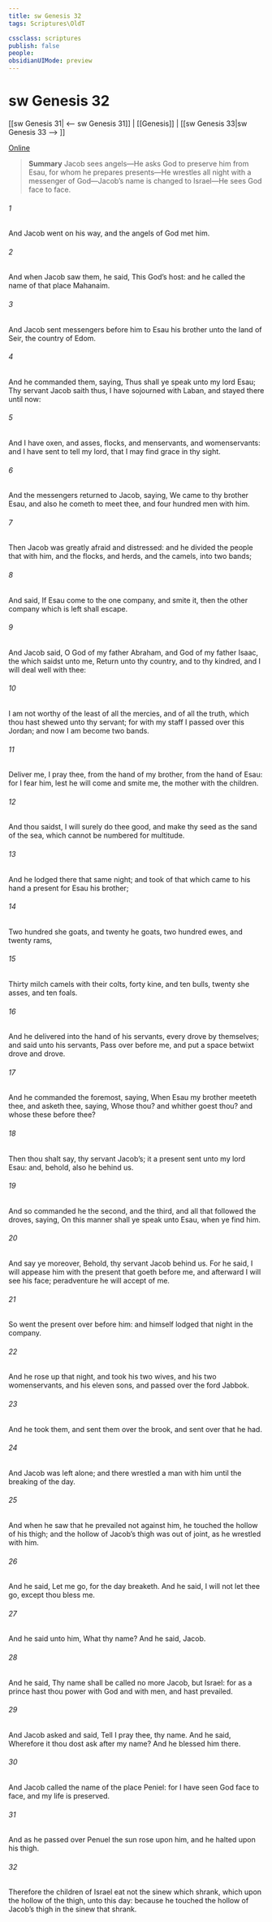 ```yaml
---
title: sw Genesis 32
tags: Scriptures\OldT

cssclass: scriptures
publish: false
people:
obsidianUIMode: preview
---
```


# sw Genesis 32
[[sw Genesis 31| <-- sw Genesis 31]] | [[Genesis]] | [[sw Genesis 33|sw Genesis 33 --> ]]

[Online](https://churchofjesuschrist.org/study/scriptures/ot/gen/32?lang=eng)

> __Summary__
Jacob sees angels—He asks God to preserve him from Esau, for whom he prepares presents—He wrestles all night with a messenger of God—Jacob’s name is changed to Israel—He sees God face to face.

###### 1 
And Jacob went on his way, and the angels of God met him.

###### 2 
And when Jacob saw them, he said, This  God’s host: and he called the name of that place Mahanaim.

###### 3 
And Jacob sent messengers before him to Esau his brother unto the land of Seir, the country of Edom.

###### 4 
And he commanded them, saying, Thus shall ye speak unto my lord Esau; Thy servant Jacob saith thus, I have sojourned with Laban, and stayed there until now:

###### 5 
And I have oxen, and asses, flocks, and menservants, and womenservants: and I have sent to tell my lord, that I may find grace in thy sight.

###### 6 
And the messengers returned to Jacob, saying, We came to thy brother Esau, and also he cometh to meet thee, and four hundred men with him.

###### 7 
Then Jacob was greatly afraid and distressed: and he divided the people that  with him, and the flocks, and herds, and the camels, into two bands;

###### 8 
And said, If Esau come to the one company, and smite it, then the other company which is left shall escape.

###### 9 
And Jacob said, O God of my father Abraham, and God of my father Isaac, the  which saidst unto me, Return unto thy country, and to thy kindred, and I will deal well with thee:

###### 10 
I am not worthy of the least of all the mercies, and of all the truth, which thou hast shewed unto thy servant; for with my staff I passed over this Jordan; and now I am become two bands.

###### 11 
Deliver me, I pray thee, from the hand of my brother, from the hand of Esau: for I fear him, lest he will come and smite me,  the mother with the children.

###### 12 
And thou saidst, I will surely do thee good, and make thy seed as the sand of the sea, which cannot be numbered for multitude.

###### 13 
And he lodged there that same night; and took of that which came to his hand a present for Esau his brother;

###### 14 
Two hundred she goats, and twenty he goats, two hundred ewes, and twenty rams,

###### 15 
Thirty milch camels with their colts, forty kine, and ten bulls, twenty she asses, and ten foals.

###### 16 
And he delivered  into the hand of his servants, every drove by themselves; and said unto his servants, Pass over before me, and put a space betwixt drove and drove.

###### 17 
And he commanded the foremost, saying, When Esau my brother meeteth thee, and asketh thee, saying, Whose  thou? and whither goest thou? and whose  these before thee?

###### 18 
Then thou shalt say,  thy servant Jacob’s; it  a present sent unto my lord Esau: and, behold, also he  behind us.

###### 19 
And so commanded he the second, and the third, and all that followed the droves, saying, On this manner shall ye speak unto Esau, when ye find him.

###### 20 
And say ye moreover, Behold, thy servant Jacob  behind us. For he said, I will appease him with the present that goeth before me, and afterward I will see his face; peradventure he will accept of me.

###### 21 
So went the present over before him: and himself lodged that night in the company.

###### 22 
And he rose up that night, and took his two wives, and his two womenservants, and his eleven sons, and passed over the ford Jabbok.

###### 23 
And he took them, and sent them over the brook, and sent over that he had.

###### 24 
And Jacob was left alone; and there wrestled a man with him until the breaking of the day.

###### 25 
And when he saw that he prevailed not against him, he touched the hollow of his thigh; and the hollow of Jacob’s thigh was out of joint, as he wrestled with him.

###### 26 
And he said, Let me go, for the day breaketh. And he said, I will not let thee go, except thou bless me.

###### 27 
And he said unto him, What  thy name? And he said, Jacob.

###### 28 
And he said, Thy name shall be called no more Jacob, but Israel: for as a prince hast thou power with God and with men, and hast prevailed.

###### 29 
And Jacob asked  and said, Tell  I pray thee, thy name. And he said, Wherefore  it  thou dost ask after my name? And he blessed him there.

###### 30 
And Jacob called the name of the place Peniel: for I have seen God face to face, and my life is preserved.

###### 31 
And as he passed over Penuel the sun rose upon him, and he halted upon his thigh.

###### 32 
Therefore the children of Israel eat not  the sinew which shrank, which  upon the hollow of the thigh, unto this day: because he touched the hollow of Jacob’s thigh in the sinew that shrank.

